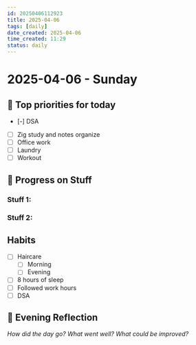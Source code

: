 ```yaml
---
id: 20250406112923
title: 2025-04-06
tags: [daily]
date_created: 2025-04-06
time_created: 11:29
status: daily
---
```

# 2025-04-06 - Sunday

## 📝 Top priorities for today
- [-] DSA
- [ ] Zig study and notes organize
- [ ] Office work
- [ ] Laundry
- [ ] Workout

## 🔄 Progress on Stuff

### **Stuff 1:**

### **Stuff 2:**

## Habits
- [ ] Haircare
	- [ ] Morning
	- [ ] Evening
- [ ] 8 hours of sleep
- [ ] Followed work hours
- [ ] DSA

## 🌙 Evening Reflection

_How did the day go? What went well? What could be improved?_
